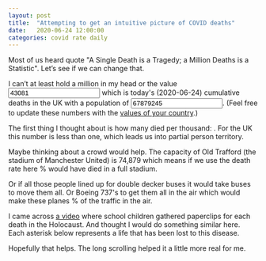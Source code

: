 ```yaml
---
layout: post
title:  "Attempting to get an intuitive picture of COVID deaths"
date:   2020-06-24 12:00:00
categories: covid rate daily
---
```


Most of us heard quote "A Single Death is a Tragedy; a Million Deaths is a Statistic". Let’s see if we can change that.

I can’t at least hold a million in my head or the value <input type="number" id="deaths" value="43081" onKeyUp="updateValues()"/> which is today's (2020-06-24) cumulative deaths in the UK with a population of <input type="number" id="pop" value="67879245" onKeyUp="updateValues()"/>. (Feel free to update these numbers with the [values of your country][worldometer].)

The first thing I thought about is how many died per thousand: <span id="perthousand"></span>. For the UK this number is less than one, which leads us into partial person territory. 

Maybe thinking about a crowd would help. The capacity of Old Trafford (the stadium of Manchester United) is 74,879 which means if we use the death rate here <span id="manunited"></span>% would have died in a full stadium.

Or if all those people lined up for double decker buses it would take <span id="bus"></span> buses to move them all. Or <span id="plane"></span> Boeing 737's to get them all in the air which would make these planes <span id="planeinair"></span>% of the traffic in the air.

I came across [a video][paperclips] where school children gathered paperclips for each death in the Holocaust. And thought I would do something similar here. Each asterisk below represents a life that has been lost to this disease.

<span id="dots"></span>

Hopefully that helps. The long scrolling helped it a little more real for me.


[worldometer]: https://www.worldometers.info/coronavirus/
[paperclips]: https://www.youtube.com/watch?v=xGnhilD9yGg


<script>

function updateValues() {
  const deaths = parseInt(document.getElementById("deaths").value, 10);
  const population = parseInt(document.getElementById("pop").value, 10);

  document.getElementById("perthousand").innerHTML =  Math.round((deaths / (population / 1000)) * 1000) / 1000;
  document.getElementById("manunited").innerHTML =  Math.round((deaths / 74879.0) * 1000) / 10;
  document.getElementById("bus").innerHTML =  Math.ceil(deaths / 78);
  document.getElementById("plane").innerHTML =  Math.ceil(deaths /  180);
  document.getElementById("planeinair").innerHTML =  Math.round((Math.ceil(deaths /  180)/8000) * 1000) / 10;

  let dots = "";
  let remaining = deaths;

  if(remaining > 78) {
    dots += "*".repeat(78);
    remaining -= 78;
    dots += "<br>Capacity of one double decker</br>";
  }

  if(remaining > 180 - 78) {
    dots += "*".repeat(180-78);
    remaining -= 180-78;
    dots += "<br>Capacity of one Boeing 737</br>";

  }


  if(remaining > 1000 - 180) {
    dots += "*".repeat(1000-180);
    remaining -= 1000-180;
    dots += "<br>One Thousand</br>";
  }

  if(remaining > 10000 - 1000) {
    dots += "*".repeat(10000-1000);
    remaining -= 10000-1000;
    dots += "<br>Ten Thousand</br>";
  }

 
  if(remaining > 77263 - 10000) {
    dots += "*".repeat(77263-10000);
    remaining -= 77163-10000;
    dots += "<br>Population of Andorra</br>";

  }

  if(remaining > 1000000 - 77263) {
    dots += "*".repeat(1000000 - 77263);
    remaining -= 1000000 - 77163;
    dots += "<br>One million people</br>";

  }

  dots += "*".repeat(remaining);

  document.getElementById("dots").innerHTML = dots;
}

updateValues();

</script>
